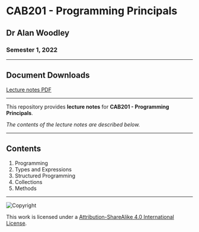 # CAB201 - Programming Principals

## Dr Alan Woodley

### Semester 1, 2022

---

## Document Downloads

[Lecture notes PDF](CAB201%20Lecture%20Notes.pdf)

---

This repository provides **lecture notes** for **CAB201 - Programming Principals**.

*The contents of the lecture notes are described below.*

---

## Contents

1. Programming
2. Types and Expressions
3. Structured Programming
4. Collections
5. Methods

---

![Copyright](https://licensebuttons.net/l/by-nc-sa/4.0/88x31.png)

This work is licensed under a [Attribution-ShareAlike 4.0 International License](http://creativecommons.org/licenses/by-nc-sa/4.0/).
